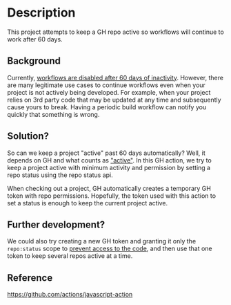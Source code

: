 # Description
This project attempts to keep a GH repo active so workflows will continue to work after 60 days.

## Background
Currently, [workflows are disabled after 60 days of inactivity](https://github.community/t/no-notification-workflow-disabled-after-60-days/182169). However, there are many legitimate use cases to continue workflows even when your project is not actively being developed.
For example, when your project relies on 3rd party code that may be updated at any time and subsequently cause yours to break. Having a periodic build workflow can notify you quickly that something is wrong.

## Solution?
So can we keep a project "active" past 60 days automatically? Well, it depends on GH and what counts as ["active"](https://github.community/t/no-notification-workflow-disabled-after-60-days/182169/7). In this GH action, we try to keep a project active with minimum activity and permission by setting a repo status using the repo status api.

When checking out a project, GH automatically creates a temporary GH token with repo permissions. Hopefully, the token used with this action to set a status is enough to keep the current project active.

## Further development?
We could also try creating a new GH token and granting it only the `repo:status` scope to [prevent access to the code](https://docs.github.com/en/developers/apps/building-oauth-apps/scopes-for-oauth-apps), and then use that one token to keep several repos active at a time.

## Reference
https://github.com/actions/javascript-action
